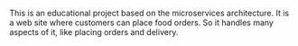 This is an educational project based on the microservices architecture. It is a web site
where customers can place food orders. So it handles many aspects of it, like placing orders and delivery.



